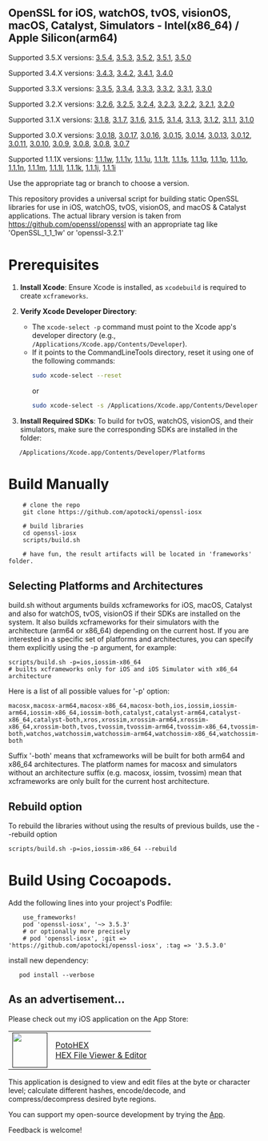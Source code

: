 
## OpenSSL for iOS, watchOS, tvOS, visionOS, macOS, Catalyst, Simulators - Intel(x86_64) / Apple Silicon(arm64)

Supported 3.5.X versions: [3.5.4](https://github.com/apotocki/openssl-iosx/tree/3.5.4), [3.5.3](https://github.com/apotocki/openssl-iosx/tree/3.5.3), [3.5.2](https://github.com/apotocki/openssl-iosx/tree/3.5.2), [3.5.1](https://github.com/apotocki/openssl-iosx/tree/3.5.1), [3.5.0](https://github.com/apotocki/openssl-iosx/tree/3.5.0)

Supported 3.4.X versions: [3.4.3](https://github.com/apotocki/openssl-iosx/tree/3.4.3), [3.4.2](https://github.com/apotocki/openssl-iosx/tree/3.4.2), [3.4.1](https://github.com/apotocki/openssl-iosx/tree/3.4.1), [3.4.0](https://github.com/apotocki/openssl-iosx/tree/3.4.0)

Supported 3.3.X versions: [3.3.5](https://github.com/apotocki/openssl-iosx/tree/3.3.5), [3.3.4](https://github.com/apotocki/openssl-iosx/tree/3.3.4), [3.3.3](https://github.com/apotocki/openssl-iosx/tree/3.3.3), [3.3.2](https://github.com/apotocki/openssl-iosx/tree/3.3.2), [3.3.1](https://github.com/apotocki/openssl-iosx/tree/3.3.1), [3.3.0](https://github.com/apotocki/openssl-iosx/tree/3.3.0)

Supported 3.2.X versions: [3.2.6](https://github.com/apotocki/openssl-iosx/tree/3.2.6), [3.2.5](https://github.com/apotocki/openssl-iosx/tree/3.2.5), [3.2.4](https://github.com/apotocki/openssl-iosx/tree/3.2.4), [3.2.3](https://github.com/apotocki/openssl-iosx/tree/3.2.3), [3.2.2](https://github.com/apotocki/openssl-iosx/tree/3.2.2), [3.2.1](https://github.com/apotocki/openssl-iosx/tree/3.2.1), [3.2.0](https://github.com/apotocki/openssl-iosx/tree/3.2.0)

Supported 3.1.X versions: [3.1.8](https://github.com/apotocki/openssl-iosx/tree/3.1.8), [3.1.7](https://github.com/apotocki/openssl-iosx/tree/3.1.7), [3.1.6](https://github.com/apotocki/openssl-iosx/tree/3.1.6), [3.1.5](https://github.com/apotocki/openssl-iosx/tree/3.1.5), [3.1.4](https://github.com/apotocki/openssl-iosx/tree/3.1.4), [3.1.3](https://github.com/apotocki/openssl-iosx/tree/3.1.3), [3.1.2](https://github.com/apotocki/openssl-iosx/tree/3.1.2), [3.1.1](https://github.com/apotocki/openssl-iosx/tree/3.1.1), [3.1.0](https://github.com/apotocki/openssl-iosx/tree/3.1.0)

Supported 3.0.X versions: [3.0.18](https://github.com/apotocki/openssl-iosx/tree/3.0.18), [3.0.17](https://github.com/apotocki/openssl-iosx/tree/3.0.17), [3.0.16](https://github.com/apotocki/openssl-iosx/tree/3.0.16), [3.0.15](https://github.com/apotocki/openssl-iosx/tree/3.0.15), [3.0.14](https://github.com/apotocki/openssl-iosx/tree/3.0.14), [3.0.13](https://github.com/apotocki/openssl-iosx/tree/3.0.13), [3.0.12](https://github.com/apotocki/openssl-iosx/tree/3.0.12), [3.0.11](https://github.com/apotocki/openssl-iosx/tree/3.0.11), [3.0.10](https://github.com/apotocki/openssl-iosx/tree/3.0.10), [3.0.9](https://github.com/apotocki/openssl-iosx/tree/3.0.9), [3.0.8](https://github.com/apotocki/openssl-iosx/tree/3.0.8), [3.0.8](https://github.com/apotocki/openssl-iosx/tree/3.0.8), [3.0.7](https://github.com/apotocki/openssl-iosx/tree/3.0.7)

Supported 1.1.1X versions: [1.1.1w](https://github.com/apotocki/openssl-iosx/tree/1.1.1w), [1.1.1v](https://github.com/apotocki/openssl-iosx/tree/1.1.1v), [1.1.1u](https://github.com/apotocki/openssl-iosx/tree/1.1.1u), [1.1.1t](https://github.com/apotocki/openssl-iosx/tree/1.1.1t), [1.1.1s](https://github.com/apotocki/openssl-iosx/tree/1.1.1s), [1.1.1q](https://github.com/apotocki/openssl-iosx/tree/1.1.1q), [1.1.1p](https://github.com/apotocki/openssl-iosx/tree/1.1.1p), [1.1.1o](https://github.com/apotocki/openssl-iosx/tree/1.1.1o), [1.1.1n](https://github.com/apotocki/openssl-iosx/tree/1.1.1n), [1.1.1m](https://github.com/apotocki/openssl-iosx/tree/1.1.1m), [1.1.1l](https://github.com/apotocki/openssl-iosx/tree/1.1.1l), [1.1.1k](https://github.com/apotocki/openssl-iosx/tree/1.1.1k), [1.1.1j](https://github.com/apotocki/openssl-iosx/tree/1.1.1j), [1.1.1i](https://github.com/apotocki/openssl-iosx/tree/1.1.1i)


Use the appropriate tag or branch to choose a version.

This repository provides a universal script for building static OpenSSL libraries for use in iOS, watchOS, tvOS, visionOS, and macOS & Catalyst applications.
The actual library version is taken from https://github.com/openssl/openssl with an appropriate tag like 'OpenSSL_1_1_1w' or 'openssl-3.2.1'

# Prerequisites

1. **Install Xcode**: Ensure Xcode is installed, as `xcodebuild` is required to create `xcframeworks`.
  
2. **Verify Xcode Developer Directory**:
   - The `xcode-select -p` command must point to the Xcode app's developer directory (e.g., `/Applications/Xcode.app/Contents/Developer`).
   - If it points to the CommandLineTools directory, reset it using one of the following commands:
     ```bash
     sudo xcode-select --reset
     ```
     or
     ```bash
     sudo xcode-select -s /Applications/Xcode.app/Contents/Developer
     ```

3. **Install Required SDKs**: To build for tvOS, watchOS, visionOS, and their simulators, make sure the corresponding SDKs are installed in the folder:
```
   /Applications/Xcode.app/Contents/Developer/Platforms
```

# Build Manually
```
    # clone the repo
    git clone https://github.com/apotocki/openssl-iosx
    
    # build libraries
    cd openssl-iosx
    scripts/build.sh

    # have fun, the result artifacts will be located in 'frameworks' folder.
```    
## Selecting Platforms and Architectures

build.sh without arguments builds xcframeworks for iOS, macOS, Catalyst and also for watchOS, tvOS, visionOS if their SDKs are installed on the system. It also builds xcframeworks for their simulators with the architecture (arm64 or x86_64) depending on the current host.
If you are interested in a specific set of platforms and architectures, you can specify them explicitly using the -p argument, for example:
```
scripts/build.sh -p=ios,iossim-x86_64
# builts xcframeworks only for iOS and iOS Simulator with x86_64 architecture
```
Here is a list of all possible values for '-p' option:
```
macosx,macosx-arm64,macosx-x86_64,macosx-both,ios,iossim,iossim-arm64,iossim-x86_64,iossim-both,catalyst,catalyst-arm64,catalyst-x86_64,catalyst-both,xros,xrossim,xrossim-arm64,xrossim-x86_64,xrossim-both,tvos,tvossim,tvossim-arm64,tvossim-x86_64,tvossim-both,watchos,watchossim,watchossim-arm64,watchossim-x86_64,watchossim-both
```
Suffix '-both' means that xcframeworks will be built for both arm64 and x86_64 architectures.
The platform names for macosx and simulators without an architecture suffix (e.g. macosx, iossim, tvossim) mean that xcframeworks are only built for the current host architecture.

## Rebuild option
To rebuild the libraries without using the results of previous builds, use the --rebuild option
```
scripts/build.sh -p=ios,iossim-x86_64 --rebuild

```

# Build Using Cocoapods.

Add the following lines into your project's Podfile:
```
    use_frameworks!
    pod 'openssl-iosx', '~> 3.5.3'
    # or optionally more precisely
    # pod 'openssl-iosx', :git => 'https://github.com/apotocki/openssl-iosx', :tag => '3.5.3.0'
```    
install new dependency:
```
   pod install --verbose
```    

## As an advertisement…
Please check out my iOS application on the App Store:

[<table align="center" border=0 cellspacing=0 cellpadding=0><tr><td><img src="https://is4-ssl.mzstatic.com/image/thumb/Purple112/v4/78/d6/f8/78d6f802-78f6-267a-8018-751111f52c10/AppIcon-0-1x_U007emarketing-0-10-0-85-220.png/460x0w.webp" width="70"/></td><td><a href="https://apps.apple.com/us/app/potohex/id1620963302">PotoHEX</a><br>HEX File Viewer & Editor</td><tr></table>]()

This application is designed to view and edit files at the byte or character level; calculate different hashes, encode/decode, and compress/decompress desired byte regions.
  
You can support my open-source development by trying the [App](https://apps.apple.com/us/app/potohex/id1620963302).

Feedback is welcome!